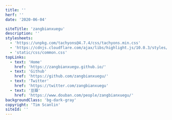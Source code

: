 ```yaml
---
title: ''
herf: ''
date: '2020-06-04'

siteTitle: 'zangbianxuegu'
description: ''
stylesheets:
  - 'https://unpkg.com/tachyons@4.7.4/css/tachyons.min.css'
  - 'https://cdnjs.cloudflare.com/ajax/libs/highlight.js/10.0.3/styles/default.min.css'
  - 'static/css/common.css'
topLinks:
  - text: 'Home'
    href: 'https://zangbianxuegu.github.io/'
  - text: 'Github'
    href: 'https://github.com/zangbianxuegu/'
  - text: 'Twitter'
    href: 'https://twitter.com/zangbianxuegu'
  - text: '豆瓣'
    href: 'https://www.douban.com/people/zangbianxuegu/'
backgroundClass: 'bg-dark-gray'
copyright: 'Tim Scanlin'
siteId: ''
---
```

